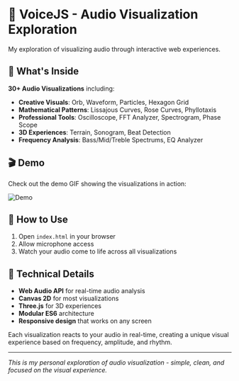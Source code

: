 # 🎵 VoiceJS - Audio Visualization Exploration

My exploration of visualizing audio through interactive web experiences.

## 🎨 What's Inside

**30+ Audio Visualizations** including:
- **Creative Visuals**: Orb, Waveform, Particles, Hexagon Grid
- **Mathematical Patterns**: Lissajous Curves, Rose Curves, Phyllotaxis
- **Professional Tools**: Oscilloscope, FFT Analyzer, Spectrogram, Phase Scope
- **3D Experiences**: Terrain, Sonogram, Beat Detection
- **Frequency Analysis**: Bass/Mid/Treble Spectrums, EQ Analyzer

## 🎬 Demo

Check out the demo GIF showing the visualizations in action:

![Demo](demo-audiojs.gif)

## 🚀 How to Use

1. Open `index.html` in your browser
2. Allow microphone access
3. Watch your audio come to life across all visualizations

## 🔧 Technical Details

- **Web Audio API** for real-time audio analysis
- **Canvas 2D** for most visualizations  
- **Three.js** for 3D experiences
- **Modular ES6** architecture
- **Responsive design** that works on any screen

Each visualization reacts to your audio in real-time, creating a unique visual experience based on frequency, amplitude, and rhythm.

---

*This is my personal exploration of audio visualization - simple, clean, and focused on the visual experience.*
